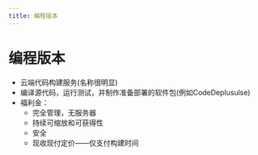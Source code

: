 ```yaml
---
title: 编程版本
---
```


# 编程版本

- 云端代码构建服务(名称很明显)
- 编译源代码，运行测试，并制作准备部署的软件包(例如CodeDeplusulse)
- 福利金：
  - 完全管理，无服务器
  - 持续可缩放和可获得性
  - 安全
  - 现收现付定价——仅支付构建时间

